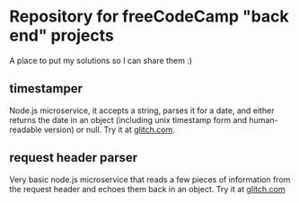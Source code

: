 # Repository for freeCodeCamp "back end" projects
A place to put my solutions so I can share them :)

## timestamper
Node.js microservice, it accepts a string, parses it for a date, and either returns the date in an object (including unix timestamp form and human-readable version) or null.
Try it at [glitch.com](https://dune-hail.glitch.me/).

## request header parser
Very basic node.js microservice that reads a few pieces of information from the request header and echoes them back in an object.
Try it at [glitch.com](https://mud-tailor.glitch.me/)

